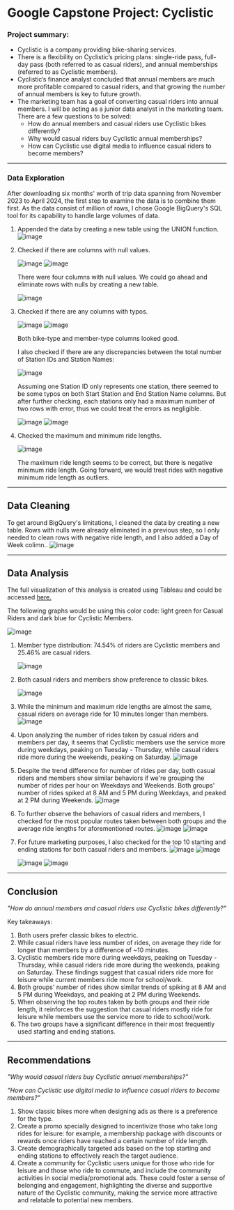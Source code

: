 # Google Capstone Project: Cyclistic 

### Project summary:
- Cyclistic is a company providing bike-sharing services.
- There is a flexibility on Cyclistic’s pricing plans: single-ride pass, full-day pass (both referred to as casual riders), and annual memberships (referred to as Cyclistic members).
- Cyclistic’s finance analyst concluded that annual members are much more profitable compared to casual riders, and that growing the number of annual members is key to future growth.
- The marketing team has a goal of converting casual riders into annual members. I will be acting as a junior data analyst in the marketing team. There are a few questions to be solved:
    - How do annual members and casual riders use Cyclistic bikes differently?
    - Why would casual riders buy Cyclistic annual memberships?
    - How can Cyclistic use digital media to influence casual riders to become members?
 
 ---

### Data Exploration
After downloading six months' worth of trip data spanning from November 2023 to April 2024, the first step to examine the data is to combine them first. As the data consist of million of rows, I chose Google BigQuery's SQL tool for its capability to handle large volumes of data.

1. Appended the data by creating a new table using the UNION function.
![image](https://github.com/vidyadnina/Cyclistic-capstone-project/assets/171537335/18ac7598-a3f8-437d-a166-397c6bcf055c)

2. Checked if there are columns with null values.
   
   ![image](https://github.com/vidyadnina/Cyclistic-capstone-project/assets/171537335/aecbcee6-4391-4127-bfbe-22fcdeb1218f)
   ![image](https://github.com/vidyadnina/Cyclistic-capstone-project/assets/171537335/1e0bca5a-9581-4741-9979-847b64a2bce5)

   There were four columns with null values. We could go ahead and eliminate rows with nulls by creating a new table.
   
   ![image](https://github.com/vidyadnina/Cyclistic-capstone-project/assets/171537335/dafc6dbe-be8a-49d1-b98a-61db9747fea7)

3. Checked if there are any columns with typos.

   ![image](https://github.com/vidyadnina/Cyclistic-capstone-project/assets/171537335/1c9e8763-5be4-45ba-a1d7-8d212abf459a)
   ![image](https://github.com/vidyadnina/Cyclistic-capstone-project/assets/171537335/b1c4b764-9110-4e4c-9305-2b1faa78951a)

   Both bike-type and member-type columns looked good.

   I also checked if there are any discrepancies between the total number of Station IDs and Station Names:

   ![image](https://github.com/vidyadnina/Cyclistic-capstone-project/assets/171537335/043a44e7-ce91-4aa0-bcb1-23e76091de32)

    Assuming one Station ID only represents one station, there seemed to be some typos on both Start Station and End Station Name columns. But after further checking, each stations only had a maximum number of two rows with error, thus we could treat the errors as negligible.
   
   ![image](https://github.com/vidyadnina/Cyclistic-capstone-project/assets/171537335/1604a0c9-95e6-4318-bdae-525b8eacfbaf)
   ![image](https://github.com/vidyadnina/Cyclistic-capstone-project/assets/171537335/0d396975-7dc1-4f71-b92a-02acd9ae2df8)

4. Checked the maximum and minimum ride lengths.

   ![image](https://github.com/vidyadnina/Cyclistic-capstone-project/assets/171537335/e5603071-7c89-4e4f-af8a-67e3c16a6579)

   The maximum ride length seems to be correct, but there is negative minimum ride length. Going forward, we would treat rides with negative minimum ride length as outliers.



---

## Data Cleaning

To get around BigQuery's limitations, I cleaned the data by creating a new table. Rows with nulls were already eliminated in a previous step, so I only needed to clean rows with negative ride length, and I also added a Day of Week colimn..
![image](https://github.com/vidyadnina/Cyclistic-capstone-project/assets/171537335/f3e93e20-ac8e-4bea-b3f8-9460444c4d85)




---

## Data Analysis

The full visualization of this analysis is created using Tableau and could be accessed [here.](https://public.tableau.com/views/Cyclisticcapstone_Vidya/Dashboard1?:language=en-US&publish=yes&:sid=&:display_count=n&:origin=viz_share_link)

The following graphs would be using this color code: light green for Casual Riders and dark blue for Cyclistic Members.

![image](https://github.com/vidyadnina/Cyclistic-capstone-project/assets/171537335/bdde05ec-a7c6-4ed9-91f8-d7a07aaf3d40)



1. Member type distribution: 74.54% of riders are Cyclistic members and 25.46% are casual riders.

   ![image](https://github.com/vidyadnina/Cyclistic-capstone-project/assets/171537335/551d03fb-9122-4726-b1dc-a157edd8337f)

2. Both casual riders and members show preference to classic bikes.

   ![image](https://github.com/vidyadnina/Cyclistic-capstone-project/assets/171537335/31530fdd-8e33-4856-bda7-200bf7262406)
   
3. While the minimum and maximum ride lengths are almost the same, casual riders on average ride for 10 minutes longer than members.
   ![image](https://github.com/vidyadnina/Cyclistic-capstone-project/assets/171537335/ce5bfb92-de20-4d87-aa0c-7392bc487032)

4. Upon analyzing the number of rides taken by casual riders and members per day, it seems that Cyclistic members use the service more during weekdays, peaking on Tuesday - Thursday, while casual riders ride more during the weekends, peaking on Saturday.
   ![image](https://github.com/vidyadnina/Cyclistic-capstone-project/assets/171537335/1a496b9c-fe8d-4a00-8217-cfd73a4347df)

5. Despite the trend difference for number of rides per day, both casual riders and members show similar behaviors if we're grouping the number of rides per hour on Weekdays and Weekends. Both groups' number of rides spiked at 8 AM and 5 PM during Weekdays, and peaked at 2 PM during Weekends.
    ![image](https://github.com/vidyadnina/Cyclistic-capstone-project/assets/171537335/faf557b2-a050-4689-84c6-1feefb940e6f)


6. To further observe the behaviors of casual riders and members, I checked for the most popular routes taken between both groups and the average ride lengths for aforementioned routes.
   ![image](https://github.com/vidyadnina/Cyclistic-capstone-project/assets/171537335/4facc270-7ebc-490d-9c1a-153e503ca494)
   ![image](https://github.com/vidyadnina/Cyclistic-capstone-project/assets/171537335/6bbeeea8-3194-4645-a50a-588500e9b5b8)



8. For future marketing purposes, I also checked for the top 10 starting and ending stations  for both casual riders and members.
   ![image](https://github.com/vidyadnina/Cyclistic-capstone-project/assets/171537335/c728574f-fa7b-4499-b03a-5f56e9d547de)
   ![image](https://github.com/vidyadnina/Cyclistic-capstone-project/assets/171537335/f38148ac-0076-437a-aee8-9840ae6795d8)

   ![image](https://github.com/vidyadnina/Cyclistic-capstone-project/assets/171537335/73415393-52f8-4747-b257-23f558540559)
   ![image](https://github.com/vidyadnina/Cyclistic-capstone-project/assets/171537335/d0b130b8-fde1-4fae-a87d-6d2297991820)

---
## Conclusion
*"How do annual members and casual riders use Cyclistic bikes differently?"*

Key takeaways:
1. Both users prefer classic bikes to electric.
2. While casual riders have less number of rides, on average they ride for longer than members by a difference of ~10 minutes.
3. Cyclistic members ride more during weekdays, peaking on Tuesday - Thursday, while casual riders ride more during the weekends, peaking on Saturday. These findings suggest that casual riders ride more for leisure while current members ride more for school/work.
4. Both groups' number of rides show similar trends of spiking at 8 AM and 5 PM during Weekdays, and peaking at 2 PM during Weekends. 
5. When observing the top routes taken by both groups and their ride length, it reinforces the suggestion that casual riders mostly ride for leisure while members use the service more to ride to school/work.
6. The two groups have a significant difference in their most frequently used starting and ending stations.

---
   
## Recommendations
*"Why would casual riders buy Cyclistic annual memberships?"*

*"How can Cyclistic use digital media to influence casual riders to become members?"*
1. Show classic bikes more when designing ads as there is a preference for the type.
2. Create a promo specially designed to incentivize those who take long rides for leisure: for example, a membership package with discounts or rewards once riders have reached a certain number of ride length.
3. Create demographically targeted ads based on the top starting and ending stations to effectively reach the target audience.
4. Create a community for Cyclistic users unique for those who ride for leisure and those who ride to commute, and include the community activities in social media/promotional ads. These could foster a sense of belonging and engagement, highlighting the diverse and supportive nature of the Cyclistic community, making the service more attractive and relatable to potential new members.




   

















